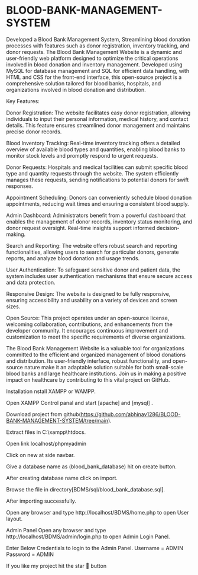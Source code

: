 # BLOOD-BANK-MANAGEMENT-SYSTEM
Developed a Blood Bank Management System, Streamlining blood donation processes with features such as donor registration, inventory tracking, and donor requests.
The Blood Bank Management Website is a dynamic and user-friendly web platform designed to optimize the critical operations involved in blood donation and inventory management. Developed using MySQL for database management and SQL for efficient data handling, with HTML and CSS for the front-end interface, this open-source project is a comprehensive solution tailored for blood banks, hospitals, and organizations involved in blood donation and distribution.

Key Features:

Donor Registration: The website facilitates easy donor registration, allowing individuals to input their personal information, medical history, and contact details. This feature ensures streamlined donor management and maintains precise donor records.

Blood Inventory Tracking: Real-time inventory tracking offers a detailed overview of available blood types and quantities, enabling blood banks to monitor stock levels and promptly respond to urgent requests.

Donor Requests: Hospitals and medical facilities can submit specific blood type and quantity requests through the website. The system efficiently manages these requests, sending notifications to potential donors for swift responses.

Appointment Scheduling: Donors can conveniently schedule blood donation appointments, reducing wait times and ensuring a consistent blood supply.

Admin Dashboard: Administrators benefit from a powerful dashboard that enables the management of donor records, inventory status monitoring, and donor request oversight. Real-time insights support informed decision-making.

Search and Reporting: The website offers robust search and reporting functionalities, allowing users to search for particular donors, generate reports, and analyze blood donation and usage trends.

User Authentication: To safeguard sensitive donor and patient data, the system includes user authentication mechanisms that ensure secure access and data protection.

Responsive Design: The website is designed to be fully responsive, ensuring accessibility and usability on a variety of devices and screen sizes.

Open Source: This project operates under an open-source license, welcoming collaboration, contributions, and enhancements from the developer community. It encourages continuous improvement and customization to meet the specific requirements of diverse organizations.

The Blood Bank Management Website is a valuable tool for organizations committed to the efficient and organized management of blood donations and distribution. Its user-friendly interface, robust functionality, and open-source nature make it an adaptable solution suitable for both small-scale blood banks and large healthcare institutions. Join us in making a positive impact on healthcare by contributing to this vital project on GitHub.

Installation
nstall XAMPP or WAMPP.

Open XAMPP Control panal and start [apache] and [mysql] .

Download project from github(https://github.com/abhinav1286/BLOOD-BANK-MANAGEMENT-SYSTEM/tree/main).

Extract files in C:\xampp\htdocs.

Open link localhost/phpmyadmin

Click on new at side navbar.

Give a database name as (blood_bank_database) hit on create button.

After creating database name click on import.

Browse the file in directory[BDMS/sql/blood_bank_database.sql].

After importing successfully.

Open any browser and type http://localhost/BDMS/home.php to open User layout.

Admin Panel
Open any browser and type http://localhost/BDMS/admin/login.php to open Admin Login Panel.

Enter Below Credentials to login to the Admin Panel.
Username = ADMIN
Password = ADMIN

If you like my project hit the star 🌟 button



